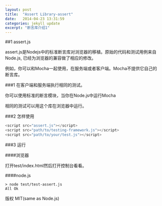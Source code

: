 ```yaml
---
layout: post
title:  "Assert Library-assert"
date:   2014-04-23 13:31:59
categories: jekyll update
excerpt: "断言库介绍1"
---
```


##1 assert.js

assert.js是Nodejs中的标准断言库对浏览器的移植。原始的代码和测试用例来自Node.js, 已经为浏览器的兼容做了相应的修改。

例如，你可以和Mocha一起使用，在服务端或者客户端。Mocha不提供它自己的断言库。

###1 在客户端和服务端执行相同的测试。

你可以使用标准的断言模块，当你在Node.js中运行Mocha

相同的测试可以用这个库在浏览器中运行。

###2 怎样使用

```javascript
<script src="assert.js"></script>
<script src="path/to/testing-framework.js"></script>
<script src="path/to/your/test.js"></script>
```

###3 运行

####浏览器

打开test/index.html然后打开控制台看看。

####node.js
```
> node test/test-assert.js
All Ok
```

版权
MIT(same as Node.js)